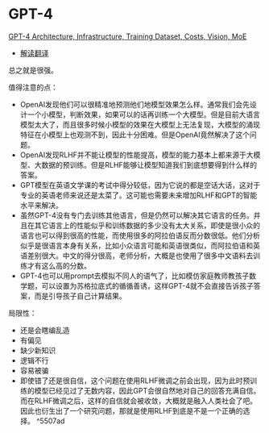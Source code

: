 # GPT-4

[GPT-4 Architecture, Infrastructure, Training Dataset, Costs, Vision, MoE](../../+Papers/GPT-4%20Architecture,%20Infrastructure,%20Training%20Dataset,%20Costs,%20Vision,%20MoE.pdf)
- [解读翻译](https://mp.weixin.qq.com/s/kOIoLc9nZDuM-bpNfHvW-A)

总之就是很强。

值得注意的点：

- OpenAI发现他们可以很精准地预测他们地模型效果怎么样。通常我们会先设计一个小模型，判断效果，如果可以的话再训练一个大模型。但是目前大语言模型太大了，而且很多时候小模型的效果在大模型上无法复现，大模型的涌现特征在小模型上也观测不到，因此十分困难。但是OpenAI竟然解决了这个问题。
- OpenAI发现RLHF并不能让模型的性能提高，模型的能力基本上都来源于大模型、大数据的预训练。但是RLHF能够让模型知道我们到底想要得到什么样的答案。
- GPT模型在英语文学课的考试中得分较低，因为它说的都是空话大话，这对于专业的英语老师来说还是太菜了。这可能也需要未来增加RLHF和GPT的智能水平来解决。
- 虽然GPT-4没有专门去训练其他语言，但是仍然可以解决其它语言的任务。并且在其它语言上的性能似乎和训练数据的多少没有太大关系，即使是很小众的语言也可以得到很高的性能，而使用很多的阿拉伯语反而分数很低。他们分析似乎是很语言本身有关系，比如小众语言可能和英语很类似，而阿拉伯语和英语差别很大。中文的得分很高，老师分析，大概是也使用了很多中文语料去训练才有这么高的分数。
- GPT-4也可以用prompt去模拟不同人的语气了，比如模仿家庭教师教孩子数学题，可以设置为苏格拉底式的循循善诱，这样GPT-4就不会直接告诉孩子答案，而是引导孩子自己计算结果。

局限性：

- 还是会瞎编乱造
- 有偏见
- 缺少新知识
- 逻辑不行
- 容易被骗
- 即使错了还是很自信，这个问题在使用RLHF微调之前会出现，因为此时预训练的模型已经见过了无数内容，因此GPT会很自然地对自己的回答充满自信。而在RLHF微调之后，这样的自信就会被收敛，大概就是融入人类社会了吧。因此也衍生出了一个研究问题，那就是使用RLHF到底是不是一个正确的选择。 ^5507ad




